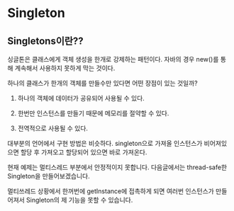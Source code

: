 # Singleton

## Singletons이란??

싱글톤은 클래스에게 객체 생성을 한개로 강제하는 패턴이다. 자바의 경우 new()를 통해 계속해서 사용하지 못하게 막는 것이다.

하나의 클래스가 한개의 객체를 만들수만 있다면 어떤 장점이 있는 것일까?

1. 하나의 객체에 데이터가 공유되어 사용될 수 있다.

2. 한번만 인스턴스를 만들기 때문에 메모리를 절약할 수 있다.

3. 전역적으로 사용될 수 있다.


대부분의 언어에서 구현 방법은 비슷하다. singleton으로 가져올 인스턴스가 비어져있으면 할당 후 가져오고 할당되어 있으면 바로 가져온다.

현재 예제는 멀티스레드 부분에서 안정적이지 못합니다. 다음글에서는 thread-safe한 Singleton을 만들어보겠습니다.

멀티쓰레드 상황에서 한꺼번에 getInstance에 접촉하게 되면 여러번 인스턴스가 만들어져서 Singleton의 제 기능을 못할 수 있습니다.

